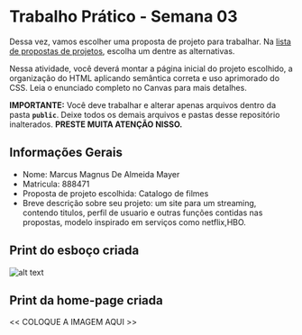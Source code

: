 # Trabalho Prático - Semana 03

Dessa vez, vamos escolher uma proposta de projeto para trabalhar. Na [lista de propostas de projetos](propostas-projetos.md), escolha um dentre as alternativas.

Nessa atividade, você deverá montar a página inicial do projeto escolhido, a organização do HTML aplicando semântica correta e uso aprimorado do CSS. Leia o enunciado completo no Canvas para mais detalhes.

**IMPORTANTE:** Você deve trabalhar e alterar apenas arquivos dentro da pasta **`public`**. Deixe todos os demais arquivos e pastas desse repositório inalterados. **PRESTE MUITA ATENÇÃO NISSO.**

## Informações Gerais

- Nome: Marcus Magnus De Almeida Mayer
- Matricula: 888471
- Proposta de projeto escolhida: Catalogo de filmes
- Breve descrição sobre seu projeto: um site para um streaming, contendo titulos, perfil de usuario e outras funções contidas nas propostas, modelo inspirado em serviços como netflix,HBO.
 

## Print do esboço criada

![alt text](public/images/ESBOÇO-INICIAL.jpeg)


## Print da home-page criada

<<  COLOQUE A IMAGEM AQUI >>
